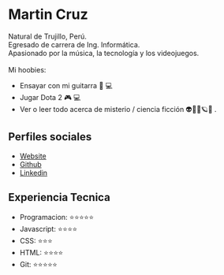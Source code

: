 # Martin Cruz

Natural de Trujillo, Perú. <br>
Egresado de carrera de Ing. Informática. <br>
Apasionado por la música, la tecnología y los videojuegos. <br><br>
Mi hoobies: 
* Ensayar con mi guitarra 🎸 💻
* Jugar Dota 2 🎮 ‍💻
* Ver o leer todo acerca de misterio / ciencia ficción 👽👻🧟‍️🪐🚀 .


## Perfiles sociales

- [Website](https://martincruz.me)
- [Github](https://github.com/martincruzot/)
- [Linkedin](https://www.linkedin.com/in/martincruzot/)

## Experiencia Tecnica

- Programacion: ⭐️⭐️⭐️⭐️⭐️
- Javascript: ⭐️⭐️⭐️⭐️
- CSS: ⭐️⭐️⭐️
- HTML: ⭐️⭐️⭐️⭐️️
- Git: ⭐️⭐️⭐️⭐️⭐
